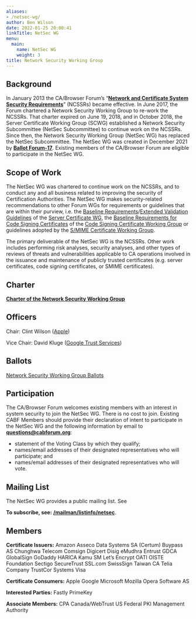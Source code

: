 ```yaml
---
aliases:
- /netsec-wg/
author: Ben Wilson
date: 2022-01-25 20:00:41
linkTitle: NetSec WG
menu:
  main:
    name: NetSec WG
    weight: 3
title: Network Security Working Group
---
```


## Background 

In January 2013 the CA/Browser Forum’s “[**Network and Certificate System Security Requirements**](/working-groups/netsec/documents/)” (NCSSRs) became effective. In June 2017, the Forum chartered a Network Security Working Group to re-work the NCSSRs. That charter expired on June 19, 2018, and in October 2018, the Server Certificate Working Group (SCWG) established a Network Security Subcommittee (NetSec Subcommittee) to continue work on the NCSSRs. Since then, the Network Security Working Group (NetSec WG) has replaced the NetSec Subcommittee. The NetSec WG was created in December 2021 by [**Ballot Forum-17**](/2021/12/28/ballot-forum-17-creation-of-network-security-working-group/). Existing members of the CA/Browser Forum are eligible to participate in the NetSec WG.

## Scope of Work 

The NetSec WG was chartered to continue work on the NCSSRs, and to conduct any and all business related to improving the security of Certification Authorities. The NetSec WG makes security-related recommendations to other Forum WGs for requirements or guidelines that are within their purview, i.e. the [Baseline Requirements](/working-groups/server/baseline-requirements/about/)/[Extended Validation Guidelines](/working-groups/server/extended-validation/about/) of the [Server Certificate WG](/working-groups/scwg/), the [Baseline Requirements for Code Signing Certificates](/working-groups/code-signing/documents/) of the [Code Signing Certificate Working Group](/working-groups/code-signing/) or guidelines adopted by the [S/MIME Certificate Working Group][1].

The primary deliverable of the NetSec WG is the NCSSRs. Other work includes performing risk analyses, security analyses, and other types of reviews of threats and vulnerabilities applicable to CA operations involved in the issuance and maintenance of publicly trusted certificates (e.g. server certificates, code signing certificates, or SMIME certificates).

## Charter 

[**Charter of the Network Security Working Group**](charter/)

## Officers 

Chair: Clint Wilson ([Apple][2])

Vice Chair: David Kluge ([Google Trust Services][3])

## Ballots 

[Network Security Working Group Ballots](ballots/)

## Participation 

The CA/Browser Forum welcomes existing members with an interest in system security to join the NetSec WG. There is no cost to join. Existing CABF Members should provide their declaration of intent to participate in the NetSec WG and the following information by email to [**questions@cabforum.org**][4]:

- statement of the Voting Class by which they qualify;
- names/email addresses of their designated representatives who will participate; and
- names/email addresses of their designated representatives who will vote.

## Mailing List 

The NetSec WG provides a public mailing list. See

**To subscribe, see:** [**/mailman/listinfo/netsec**][5].

## Members 

**Certificate Issuers:**
Amazon
Asseco Data Systems SA (Certum)
Buypass AS
Chunghwa Telecom
Comsign
Digicert
Disig
eMudhra
Entrust
GDCA
GlobalSign
GoDaddy
HARICA
Kamu SM
Let’s Encrypt
OATI
OISTE Foundation
Sectigo
SecureTrust
SSL.com
SwissSign
Taiwan CA
Telia Company
TrustCor Systems
Visa

**Certificate Consumers:**
Apple
Google
Microsoft
Mozilla
Opera Software AS

**Interested Parties:**
Fastly
PrimeKey

**Associate Members:**
CPA Canada/WebTrust
US Federal PKI Management Authority

[1]: /working-groups/smime-certificate-wg/
[2]: https://www.apple.com/
[3]: https://pki.goog/
[4]: mailto:questions@cabforum.org
[5]: /mailman/listinfo/netsec